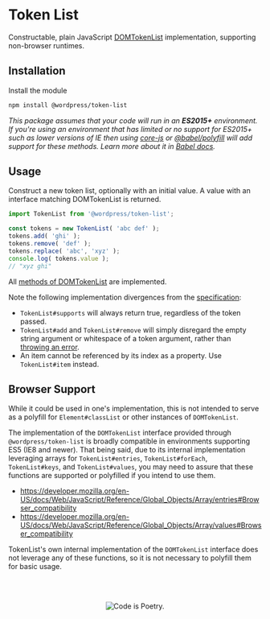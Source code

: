 # Token List

Constructable, plain JavaScript [DOMTokenList](https://developer.mozilla.org/en-US/docs/Web/API/DOMTokenList) implementation, supporting non-browser runtimes.

## Installation

Install the module

```bash
npm install @wordpress/token-list
```

_This package assumes that your code will run in an **ES2015+** environment. If you're using an environment that has limited or no support for ES2015+ such as lower versions of IE then using [core-js](https://github.com/zloirock/core-js) or [@babel/polyfill](https://babeljs.io/docs/en/next/babel-polyfill) will add support for these methods. Learn more about it in [Babel docs](https://babeljs.io/docs/en/next/caveats)._

## Usage

Construct a new token list, optionally with an initial value. A value with an interface matching DOMTokenList is returned.

```js
import TokenList from '@wordpress/token-list';

const tokens = new TokenList( 'abc def' );
tokens.add( 'ghi' );
tokens.remove( 'def' );
tokens.replace( 'abc', 'xyz' );
console.log( tokens.value );
// "xyz ghi"
```

All [methods of DOMTokenList](https://developer.mozilla.org/en-US/docs/Web/API/DOMTokenList#Methods) are implemented.

Note the following implementation divergences from the [specification](https://dom.spec.whatwg.org/#domtokenlist):

-   `TokenList#supports` will always return true, regardless of the token passed.
-   `TokenList#add` and `TokenList#remove` will simply disregard the empty string argument or whitespace of a token argument, rather than [throwing an error](https://dom.spec.whatwg.org/#dom-domtokenlist-add).
-   An item cannot be referenced by its index as a property. Use `TokenList#item` instead.

## Browser Support

While it could be used in one's implementation, this is not intended to serve as a polyfill for `Element#classList` or other instances of `DOMTokenList`.

The implementation of the `DOMTokenList` interface provided through `@wordpress/token-list` is broadly compatible in environments supporting ES5 (IE8 and newer). That being said, due to its internal implementation leveraging arrays for `TokenList#entries`, `TokenList#forEach`, `TokenList#keys`, and `TokenList#values`, you may need to assure that these functions are supported or polyfilled if you intend to use them.

-   https://developer.mozilla.org/en-US/docs/Web/JavaScript/Reference/Global_Objects/Array/entries#Browser_compatibility
-   https://developer.mozilla.org/en-US/docs/Web/JavaScript/Reference/Global_Objects/Array/values#Browser_compatibility

TokenList's own internal implementation of the `DOMTokenList` interface does not leverage any of these functions, so it is not necessary to polyfill them for basic usage.

<br/><br/><p align="center"><img src="https://s.w.org/style/images/codeispoetry.png?1" alt="Code is Poetry." /></p>
